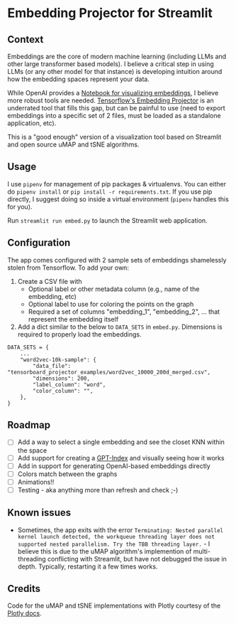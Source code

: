 # Embedding Projector for Streamlit

## Context

Embeddings are the core of modern machine learning (including LLMs and other large transformer based models).  I believe a critical step in using LLMs (or any other model for that instance) is developing intuition around how the embedding spaces represent your data.

While OpenAI provides a [Notebook for visualizing embeddings](https://github.com/openai/openai-python/blob/main/examples/embeddings/Visualize_in_3d.ipynb), I believe more robust tools are needed.  [Tensorflow's Embedding Projector](https://www.tensorflow.org/tensorboard/tensorboard_projector_plugin) is an underrated tool that fills this gap, but can be painful to use (need to export embeddings into a specific set of 2 files, must be loaded as a standalone application, etc).

This is a "good enough" version of a visualization tool based on Streamlit and open source uMAP and tSNE algorithms.

## Usage
I use `pipenv` for management of pip packages & virtualenvs.  You can either do `pipenv install` or `pip install -r requirements.txt`.  If you use pip directly, I suggest doing so inside a virtual environment (`pipenv` handles this for you).

Run `streamlit run embed.py` to launch the Streamlit web application.

## Configuration

The app comes configured with 2 sample sets of embeddings shamelessly stolen from Tensorflow.  To add your own:

1. Create a CSV file with
    * Optional label or other metadata column (e.g., name of the embedding, etc)
    * Optional label to use for coloring the points on the graph
    * Required a set of columns "embedding_1", "embedding_2", ... that represent the embedding itself
2. Add a dict similar to the below to `DATA_SETS` in `embed.py`.  Dimensions is required to properly load the embeddings.
```
DATA_SETS = {
    ...
    "word2vec-10k-sample": {
        "data_file": "tensorboard_projector_examples/word2vec_10000_200d_merged.csv",
        "dimensions": 200,
        "label_column": "word",
        "color_column": "",
    },
}
```

## Roadmap

- [ ] Add a way to select a single embedding and see the closet KNN within the space
- [ ] Add support for creating a [GPT-Index](https://gpt-index.readthedocs.io/) and visually seeing how it works
- [ ] Add in support for generating OpenAI-based embeddings directly
- [ ] Colors match between the graphs
- [ ] Animations!!
- [ ] Testing - aka anything more than refresh and check ;-)

## Known issues

* Sometimes, the app exits with the error `Terminating: Nested parallel kernel launch detected, the workqueue threading layer does not supported nested parallelism. Try the TBB threading layer.` - I believe this is due to the uMAP algorithm's implemention of multi-threading conflicting with Streamlit, but have not debugged the issue in depth.  Typically, restarting it a few times works.

## Credits

Code for the uMAP and tSNE implementations with Plotly courtesy of the [Plotly docs](https://plotly.com/python/t-sne-and-umap-projections/).